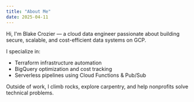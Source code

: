 ```yaml
---
title: "About Me"
date: 2025-04-11
---
```


Hi, I'm Blake Crozier — a cloud data engineer passionate about building secure, scalable, and cost-efficient data systems on GCP.

I specialize in:
- Terraform infrastructure automation
- BigQuery optimization and cost tracking
- Serverless pipelines using Cloud Functions & Pub/Sub

Outside of work, I climb rocks, explore carpentry, and help nonprofits solve technical problems.
